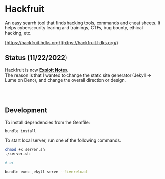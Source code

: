 # Hackfruit

An easy search tool that finds hacking tools, commands and cheat sheets. It helps cybersecurity learing and trainings, CTFs, bug bounty, ethical hacking, etc.

[https://hackfruit.hdks.org/](https://hackfruit.hdks.org/)

## Status (11/22/2022)

Hackfruit is now **[Exploit Notes](https://exploit-notes.hdks.org/)**.  
The reason is that I wanted to change the static site generator (Jekyll -> Lume on Deno), and change the overall direction or design.

<br />

<br />

## Development

To install dependencies from the Gemfile:

```sh
bundle install
```

To start local server, run one of the following commands.

```sh
chmod +x server.sh
./server.sh

# or

bundle exec jekyll serve --livereload
```